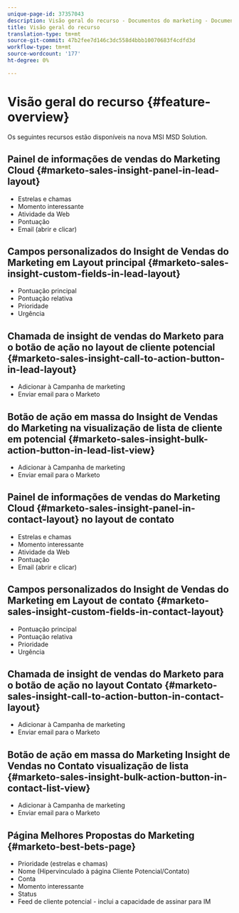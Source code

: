 ```yaml
---
unique-page-id: 37357043
description: Visão geral do recurso - Documentos do marketing - Documentação do produto
title: Visão geral do recurso
translation-type: tm+mt
source-git-commit: 47b2fee7d146c3dc558d4bbb10070683f4cdfd3d
workflow-type: tm+mt
source-wordcount: '177'
ht-degree: 0%

---
```



# Visão geral do recurso {#feature-overview}

Os seguintes recursos estão disponíveis na nova MSI MSD Solution.

## Painel de informações de vendas do Marketing Cloud {#marketo-sales-insight-panel-in-lead-layout}

* Estrelas e chamas
* Momento interessante
* Atividade da Web
* Pontuação
* Email (abrir e clicar)

## Campos personalizados do Insight de Vendas do Marketing em Layout principal {#marketo-sales-insight-custom-fields-in-lead-layout}

* Pontuação principal
* Pontuação relativa
* Prioridade
* Urgência

## Chamada de insight de vendas do Marketo para o botão de ação no layout de cliente potencial {#marketo-sales-insight-call-to-action-button-in-lead-layout}

* Adicionar à Campanha de marketing
* Enviar email para o Marketo

## Botão de ação em massa do Insight de Vendas do Marketing na visualização de lista de cliente em potencial {#marketo-sales-insight-bulk-action-button-in-lead-list-view}

* Adicionar à Campanha de marketing
* Enviar email para o Marketo

## Painel de informações de vendas do Marketing Cloud {#marketo-sales-insight-panel-in-contact-layout} no layout de contato

* Estrelas e chamas
* Momento interessante
* Atividade da Web
* Pontuação
* Email (abrir e clicar)

## Campos personalizados do Insight de Vendas do Marketing em Layout de contato {#marketo-sales-insight-custom-fields-in-contact-layout}

* Pontuação principal
* Pontuação relativa
* Prioridade
* Urgência

## Chamada de insight de vendas do Marketo para o botão de ação no layout Contato {#marketo-sales-insight-call-to-action-button-in-contact-layout}

* Adicionar à Campanha de marketing
* Enviar email para o Marketo

## Botão de ação em massa do Marketing Insight de Vendas no Contato visualização de lista {#marketo-sales-insight-bulk-action-button-in-contact-list-view}

* Adicionar à Campanha de marketing
* Enviar email para o Marketo

## Página Melhores Propostas do Marketing {#marketo-best-bets-page}

* Prioridade (estrelas e chamas)
* Nome (Hipervinculado à página Cliente Potencial/Contato)
* Conta
* Momento interessante
* Status
* Feed de cliente potencial - inclui a capacidade de assinar para IM

